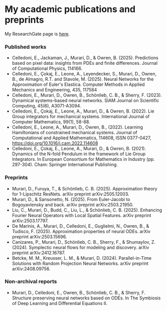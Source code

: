 # My academic publications and preprints

My ResearchGate page is [here](https://www.researchgate.net/profile/Davide-Murari).

### Published works

- Celledoni, E., Jackaman, J., Murari, D., & Owren, B. (2025). Predictions based on pixel data: insights from PDEs and finite differences. Journal of Computational Physics, 114166.
- Celledoni, E., Çokaj, E., Leone, A., Leyendecker, S., Murari, D., Owren, B., de Almagro, R.T. and Stavole, M. (2025). Neural Networks for the Approximation of Euler's Elastica. Computer Methods in Applied Mechanics and Engineering, 435, 117584
- Celledoni, E., Murari, D., Owren, B., Schönlieb, C. B., & Sherry, F. (2023). Dynamical systems–based neural networks. SIAM Journal on Scientific Computing, 45(6), A3071-A3094.
- Celledoni, E., Çokaj, E., Leone, A., Murari, D., & Owren, B. (2022). Lie Group integrators for mechanical systems. International Journal of Computer Mathematics, 99(1), 58-88.
- Celledoni, E., Leone, A., Murari, D., Owren, B., (2022). Learning Hamiltonians of constrained mechanical systems. Journal of Computational and Applied Mathematics, 114608, ISSN 0377-0427, https://doi.org/10.1016/j.cam.2022.114608
- Celledoni, E., Çokaj, E., Leone, A., Murari, D., & Owren, B. (2021). Dynamics of the N-fold Pendulum in the framework of Lie Group Integrators. In European Consortium for Mathematics in Industry (pp. 297-304). Cham: Springer International Publishing.

### Preprints

- Murari, D., Furuya, T., & Schönlieb, C. B. (2025). Approximation theory for 1-Lipschitz ResNets. arXiv preprint arXiv:2505.12003.
- Murari, D., & Sansonetto, N. (2025). From Euler-Jacobi to Bogoyavlensky and back. arXiv preprint arXiv:2503.21950.
- Liu, C., Murari, D., Budd, C., Liu, L., & Schönlieb, C. B. (2025). Enhancing Fourier Neural Operators with Local Spatial Features. arXiv preprint arXiv:2503.17797.
- De Marinis, A., Murari, D., Celledoni, E., Guglielmi, N., Owren, B., & Tudisco, F. (2025). Approximation properties of neural ODEs. arXiv preprint arXiv:2503.15696.
- Canizares, P., Murari, D., Schönlieb, C. B., Sherry, F., & Shumaylov, Z. (2024). Symplectic neural flows for modeling and discovery. arXiv preprint arXiv:2412.16787.
- Betcke, M. M., Kreusser, L. M., & Murari, D. (2024). Parallel-in-Time Solutions with Random Projection Neural Networks. arXiv preprint arXiv:2408.09756.

### Non-archival reports
- Murari, D., Celledoni, E., Owren, B., Schönlieb, C. B., & Sherry, F. Structure preserving neural networks based on ODEs. In The Symbiosis of Deep Learning and Differential Equations II.